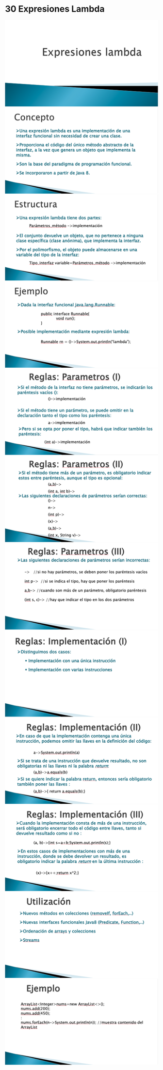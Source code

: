 # 30 Expresiones Lambda

<img src="../images/30-01.png">
<img src="../images/30-02.png">
<img src="../images/30-03.png">
<img src="../images/30-04.png">
<img src="../images/30-05.png">
<img src="../images/30-06.png">
<img src="../images/30-07.png">
<img src="../images/30-08.png">
<img src="../images/30-09.png">
<img src="../images/30-10.png">
<img src="../images/30-11.png">
<img src="../images/30-12.png">
